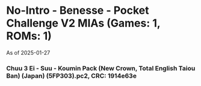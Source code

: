 # No-Intro - Benesse - Pocket Challenge V2 MIAs (Games: 1, ROMs: 1)
As of 2025-01-27
### Chuu 3 Ei - Suu - Koumin Pack (New Crown, Total English Taiou Ban) (Japan) (5FP303).pc2, CRC: 1914e63e
